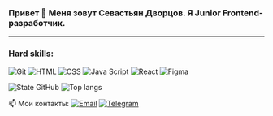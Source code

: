 ### Привет 👋 Меня зовут Севастьян Дворцов. Я Junior Frontend-разработчик.

---
### Hard skills:
![Git](https://shields.io/badge/-Git-f0efe7?logo=git&style=for-the-badge) ![HTML](https://shields.io/badge/-HTML5-E34F26?logo=html5&style=for-the-badge&logoColor=fff) ![CSS](https://shields.io/badge/-CSS3-1572B6?logo=css3&style=for-the-badge&logoColor=fff) ![Java Script](https://shields.io/badge/-Java_Script-F7DF1E?logo=javascript&style=for-the-badge&logoColor=222) ![React](https://shields.io/badge/-React-282c34?logo=react&style=for-the-badge) ![Figma](https://shields.io/badge/-Figma-F24E1E?logo=figma&style=for-the-badge&logoColor=fff)

![ State GitHub ](https://github-readme-stats.vercel.app/api?username=dvortsovs&show_icons=true&hide=stars,issues,contribs&theme=nord) ![ Top langs ](https://github-readme-stats.vercel.app/api/top-langs/?username=dvortsovs&layout=compact&theme=nord&card_width=214)

📫 Мои контакты:
[![ Email ](https://shields.io/badge/sevastyan.dvortsov@mail.ru-fc0?logo=mail.ru&style=flat-square&logoColor=000&labelColor=f0efe7)](mailto:sevastyan.dvortsov@mail.ru)
[![ Telegram ](https://shields.io/badge/Telegram-Sevastian-26A5E4?logo=Telegram&style=flat-square&logoColor=000&labelColor=f0efe7)](https://t.me/fane28)

